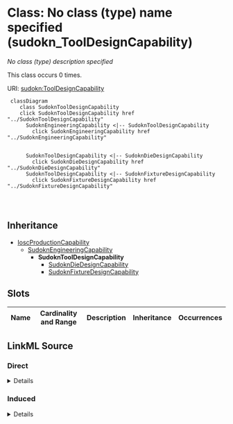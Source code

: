 

# Class: No class (type) name specified (sudokn_ToolDesignCapability)


_No class (type) description specified_






This class occurs 0 times.


URI: [sudokn:ToolDesignCapability](http://asu.edu/semantics/SUDOKN/ToolDesignCapability)






```mermaid
 classDiagram
    class SudoknToolDesignCapability
    click SudoknToolDesignCapability href "../SudoknToolDesignCapability"
      SudoknEngineeringCapability <|-- SudoknToolDesignCapability
        click SudoknEngineeringCapability href "../SudoknEngineeringCapability"
      

      SudoknToolDesignCapability <|-- SudoknDieDesignCapability
        click SudoknDieDesignCapability href "../SudoknDieDesignCapability"
      SudoknToolDesignCapability <|-- SudoknFixtureDesignCapability
        click SudoknFixtureDesignCapability href "../SudoknFixtureDesignCapability"
      
      
      
```





## Inheritance
* [IoscProductionCapability](../classes/IoscProductionCapability.md)
    * [SudoknEngineeringCapability](../classes/SudoknEngineeringCapability.md)
        * **SudoknToolDesignCapability**
            * [SudoknDieDesignCapability](../classes/SudoknDieDesignCapability.md)
            * [SudoknFixtureDesignCapability](../classes/SudoknFixtureDesignCapability.md)



## Slots

| Name | Cardinality and Range | Description | Inheritance | Occurrences |
| ---  | --- | --- | --- | --- |














## LinkML Source

<!-- TODO: investigate https://stackoverflow.com/questions/37606292/how-to-create-tabbed-code-blocks-in-mkdocs-or-sphinx -->

### Direct

<details>

```yaml
name: sudokn_ToolDesignCapability
conforms_to: No schema conformance document specified
annotations:
  count:
    tag: count
    value: 0
description: No class (type) description specified
title: No class (type) name specified
from_schema: sudokn-kg
rank: 1000
is_a: sudokn_EngineeringCapability
class_uri: sudokn:ToolDesignCapability

```
</details>

### Induced

<details>

```yaml
name: sudokn_ToolDesignCapability
conforms_to: No schema conformance document specified
annotations:
  count:
    tag: count
    value: 0
description: No class (type) description specified
title: No class (type) name specified
from_schema: sudokn-kg
rank: 1000
is_a: sudokn_EngineeringCapability
class_uri: sudokn:ToolDesignCapability

```
</details>